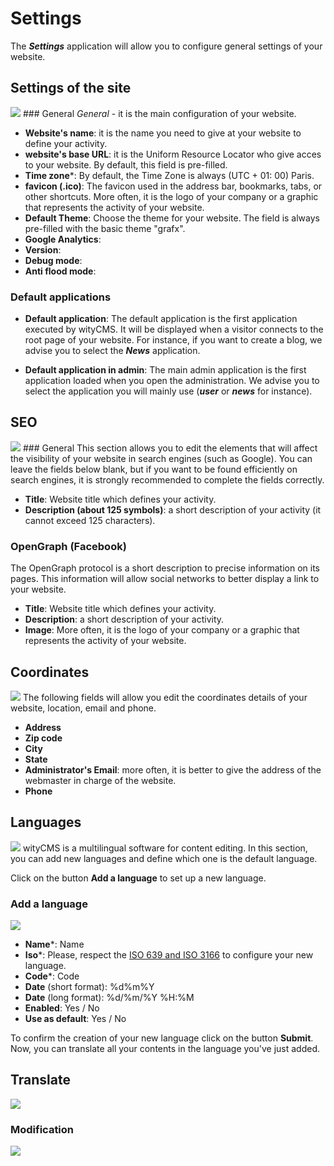 # Settings

The ***Settings*** application will allow you to configure general settings of your website.

## Settings of the site
![](../images/settings-configure.png)
### General
*General* - it is the main configuration of your website.

* **Website's name**: it is the name you need to give at your website to define your activity.
* **website's base URL**: it is the Uniform Resource Locator who give acces to your website. By default, this field is pre-filled.
* **Time zone***: By default, the Time Zone is always (UTC + 01: 00) Paris.
* **favicon (.ico)**: The favicon used in the address bar, bookmarks, tabs, or other shortcuts. More often, it is the logo of your company or a graphic that represents the activity of your website.
* **Default Theme**: Choose the theme for your website. The field is always pre-filled with the basic theme "grafx".
* **Google Analytics**: 
* **Version**: 
* **Debug mode**:
* **Anti flood mode**:

### Default applications

* **Default application**: The default application is the first application executed by wityCMS. It will be displayed when a visitor connects to the root page of your website. For instance, if you want to create a blog, we advise you to select the ***News*** application.

* **Default application in admin**: The main admin application is the first application loaded when you open the administration. We advise you to select the application you will mainly use (***user*** or ***news*** for instance).

## SEO

![](../images/settings-seo.png)
### General
This section allows you to edit the elements that will affect the visibility of your website in search engines (such as Google). You can leave the fields below blank, but if you want to be found efficiently on search engines, it is strongly recommended to complete the fields correctly.

* **Title**: Website title which defines your activity.
* **Description (about 125 symbols)**: a short description of your activity (it cannot exceed 125 characters).

### OpenGraph (Facebook)
The OpenGraph protocol is a short description to precise information on its pages. This information will allow social networks to better display a link to your website.

* **Title**: Website title which defines your activity.
* **Description**: a short description of your activity.
* **Image**: More often, it is the logo of your company or a graphic that represents the activity of your website.

## Coordinates
![](../images/settings-contact-details.png)
The following fields will allow you edit the coordinates details of your website, location, email and phone.

* **Address**
* **Zip code**
* **City**
* **State**
* **Administrator's Email**: more often, it is better to give the address of the webmaster in charge of the website.
* **Phone**

## Languages

![](../images/settings-languages.png)
wityCMS is a multilingual software for content editing.
In this section, you can add new languages and define which one is the default language.

Click on the button **Add a language** to set up a new language.

### Add a language

![](../images/settings-languages-add.png)

* **Name***:  Name
* **Iso***: Please, respect the [ISO 639 and ISO 3166](http://www.localeplanet.com/icu/) to configure your new language.
* **Code***: Code
* **Date** (short format): %d%m%Y
* **Date** (long format): %d/%m/%Y %H:%M
* **Enabled**: Yes / No
* **Use as default**: Yes / No

To confirm the creation of your new language click on the button **Submit**.
Now, you can translate all your contents in the language you've just added.

## Translate
![](../images/settings-translate.png)
### Modification
![](../images/settings-translate-detail.png)
